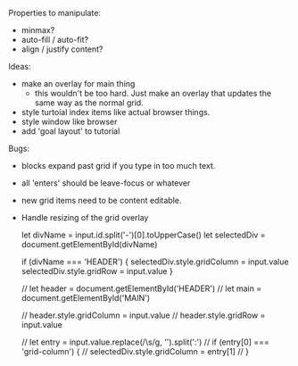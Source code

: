 Properties to manipulate:
  * minmax?
  * auto-fill / auto-fit?
  * align / justify content? 
 
Ideas:
  * make an overlay for main thing
    * this wouldn't be too hard. Just make an overlay that 
      updates the same way as the normal grid.
  * style turtoial index items like actual browser things.
  * style window like browser
  * add 'goal layout' to tutorial
  
Bugs:
  * blocks expand past grid if you type in too much text.
  * all 'enters' should be leave-focus or whatever
  * new grid items need to be content editable.
  * Handle resizing of the grid overlay


    let divName = input.id.split('-')[0].toUpperCase()
    let selectedDiv = document.getElementById(divName)

    if (divName === 'HEADER') {
      selectedDiv.style.gridColumn = input.value
      selectedDiv.style.gridRow = input.value
    }

    // let header = document.getElementById('HEADER')
    // let main = document.getElementById('MAIN')

    // header.style.gridColumn = input.value
    // header.style.gridRow = input.value

    // let entry = input.value.replace(/\s/g, '').split(':')
    //   if (entry[0] === 'grid-column') {
    //   selectedDiv.style.gridColumn = entry[1]
    // }